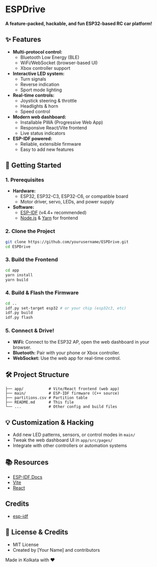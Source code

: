 # ESPDrive
**A feature-packed, hackable, and fun ESP32-based RC car platform!**

## ✨ Features
- **Multi-protocol control:**
  - Bluetooth Low Energy (BLE)
  - WiFi/WebSocket (browser-based UI)
  - Xbox controller support
- **Interactive LED system:**
  - Turn signals
  - Reverse indication
  - Sport mode lighting
- **Real-time controls:**
  - Joystick steering & throttle
  - Headlights & horn
  - Speed control
- **Modern web dashboard:**
  - Installable PWA (Progressive Web App)
  - Responsive React/Vite frontend
  - Live status indicators
- **ESP-IDF powered:**
  - Reliable, extensible firmware
  - Easy to add new features


## 🚀 Getting Started

### 1. Prerequisites
- **Hardware:**
  - ESP32, ESP32-C3, ESP32-C6, or compatible board
  - Motor driver, servo, LEDs, and power supply
- **Software:**
  - [ESP-IDF](https://docs.espressif.com/projects/esp-idf/en/latest/esp32/get-started/index.html) (v4.4+ recommended)
  - [Node.js](https://nodejs.org/) & [Yarn](https://yarnpkg.com/) for frontend

### 2. Clone the Project
```sh
git clone https://github.com/yourusername/ESPDrive.git
cd ESPDrive
```

### 3. Build the Frontend
```sh
cd app
yarn install
yarn build
```

### 4. Build & Flash the Firmware
```sh
cd ..
idf.py set-target esp32 # or your chip (esp32c3, etc)
idf.py build
idf.py flash
```

### 5. Connect & Drive!
- **WiFi:** Connect to the ESP32 AP, open the web dashboard in your browser.
- **Bluetooth:** Pair with your phone or Xbox controller.
- **WebSocket:** Use the web app for real-time control.

## 🛠️ Project Structure
```
├── app/           # Vite/React frontend (web app)
├── main/          # ESP-IDF firmware (C++ source)
├── partitions.csv # Partition table
├── README.md      # This file
└── ...            # Other config and build files
```

## 💡 Customization & Hacking
- Add new LED patterns, sensors, or control modes in `main/`
- Tweak the web dashboard UI in `app/src/pages/`
- Integrate with other controllers or automation systems

## 📚 Resources
- [ESP-IDF Docs](https://docs.espressif.com/projects/esp-idf/en/latest/)
- [Vite](https://vitejs.dev/)
- [React](https://react.dev/)

## Credits
- [esp-idf](https://github.com/espressif/esp-idf)

## 🏁 License & Credits
- MIT License
- Created by [Your Name] and contributors
  
Made in Kolkata with ❤️ 